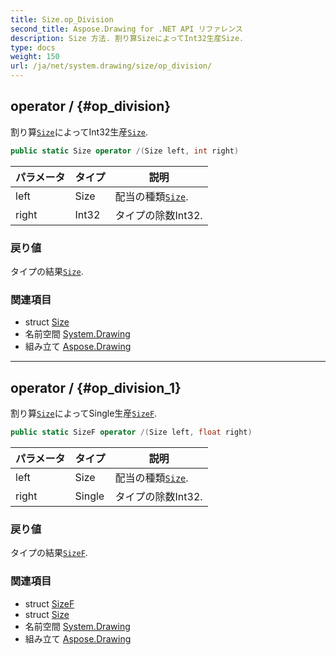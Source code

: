 ```yaml
---
title: Size.op_Division
second_title: Aspose.Drawing for .NET API リファレンス
description: Size 方法. 割り算SizeによってInt32生産Size.
type: docs
weight: 150
url: /ja/net/system.drawing/size/op_division/
---
```

## operator / {#op_division}

割り算[`Size`](../)によってInt32生産[`Size`](../).

```csharp
public static Size operator /(Size left, int right)
```

| パラメータ | タイプ | 説明 |
| --- | --- | --- |
| left | Size | 配当の種類[`Size`](../). |
| right | Int32 | タイプの除数Int32. |

### 戻り値

タイプの結果[`Size`](../).

### 関連項目

* struct [Size](../)
* 名前空間 [System.Drawing](../../size/)
* 組み立て [Aspose.Drawing](../../../)

---

## operator / {#op_division_1}

割り算[`Size`](../)によってSingle生産[`SizeF`](../../sizef/).

```csharp
public static SizeF operator /(Size left, float right)
```

| パラメータ | タイプ | 説明 |
| --- | --- | --- |
| left | Size | 配当の種類[`Size`](../). |
| right | Single | タイプの除数Int32. |

### 戻り値

タイプの結果[`SizeF`](../../sizef/).

### 関連項目

* struct [SizeF](../../sizef/)
* struct [Size](../)
* 名前空間 [System.Drawing](../../size/)
* 組み立て [Aspose.Drawing](../../../)


